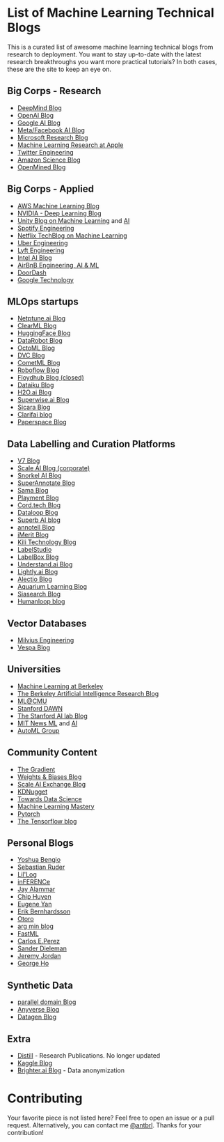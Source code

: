 # List of Machine Learning Technical Blogs

This is a curated list of awesome machine learning technical blogs from research to deployment.
You want to stay up-to-date with the latest research breakthroughs
you want more practical tutorials? In both cases, these are the site to keep an eye on.


## Big Corps - Research

- [DeepMind Blog](https://deepmind.com/blog)
- [OpenAI Blog](https://openai.com/blog/tags/research/)
- [Google AI Blog](https://ai.googleblog.com/)
- [Meta/Facebook AI Blog](https://ai.facebook.com/blog/)
- [Microsoft Research Blog](https://www.microsoft.com/en-us/research/blog/)
- [Machine Learning Research at Apple](https://machinelearning.apple.com/research?type=article)
- [Twitter Engineering](https://blog.twitter.com/engineering/en_us/topics/insights)
- [Amazon Science Blog](https://www.amazon.science/blog?f0=0000016e-2fb1-d205-a5ef-afb9d52c0000&f0=0000016e-2ff0-da81-a5ef-3ff057f10000&f0=0000016e-2ff1-d205-a5ef-aff9651e0000)
- [OpenMined Blog](https://blog.openmined.org/)


## Big Corps - Applied

- [AWS Machine Learning Blog](https://aws.amazon.com/blogs/machine-learning/)
- [NVIDIA - Deep Learning Blog](https://blogs.nvidia.com/blog/category/deep-learning/)
- [Unity Blog on Machine Learning](https://blog.unity.com/topic/machine-learning) and [AI](https://blog.unity.com/topic/ai)
- [Spotify Engineering](https://engineering.atspotify.com/)
- [Netflix TechBlog on Machine Learning](https://netflixtechblog.com/)
- [Uber Engineering](https://eng.uber.com/category/articles/ai/)
- [Lyft Engineering](https://eng.lyft.com/)
- [Intel AI Blog](https://community.intel.com/t5/Blogs/Tech-Innovation/Artificial-Intelligence-AI/bg-p/blog-ai)
- [AirBnB Engineering, AI & ML](https://medium.com/airbnb-engineering/ai/home)
- [DoorDash](https://doordash.engineering/category/data-science-and-machine-learning/)
- [Google Technology](https://blog.google/technology/ai/)


## MLOps startups

- [Netptune.ai Blog](https://neptune.ai/blog)
- [ClearML Blog](https://clear.ml/blog/)
- [HuggingFace Blog](https://huggingface.co/blog)
- [DataRobot Blog](https://www.datarobot.com/blog/)
- [OctoML Blog](https://octoml.ai/blog/)
- [DVC Blog](https://dvc.org/blog)
- [CometML Blog](https://www.comet.ml/site/blog/)
- [Roboflow Blog](https://blog.roboflow.com/)
- [Floydhub Blog (closed)](https://blog.floydhub.com/)
- [Dataiku Blog](https://blog.dataiku.com/)
- [H2O.ai Blog](https://www.h2o.ai/blog/)
- [Superwise.ai Blog](https://www.superwise.ai/resources/blog)
- [Sicara Blog](https://www.sicara.fr/blog)
- [Clarifai blog](https://www.clarifai.com/blog)
- [Paperspace Blog](https://blog.paperspace.com/)


## Data Labelling and Curation Platforms

- [V7 Blog](https://www.v7labs.com/blog)
- [Scale AI Blog (corporate)](https://scale.com/blog)
- [Snorkel AI Blog](https://snorkel.ai/resources/blog/)
- [SuperAnnotate Blog](https://blog.superannotate.com/)
- [Sama Blog](https://www.sama.com/blog)
- [Playment Blog](https://www.playment.io/blog)
- [Cord.tech Blog](https://cord.tech/blog)
- [Dataloop Blog](https://dataloop.ai/blog/)
- [Superb AI blog](https://www.superb-ai.com/blog)
- [annotell Blog](https://www.annotell.com/articles)
- [iMerit Blog](https://imerit.net/blog/)
- [Kili Technology Blog](https://kili-technology.com/blog/)
- [LabelStudio](https://labelstud.io/blog/)
- [LabelBox Blog](https://labelbox.com/blog/)
- [Understand.ai Blog](https://understand.ai/)
- [Lightly.ai Blog](https://www.lightly.ai/blog)
- [Alectio Blog](http://alectio.com/blog/)
- [Aquarium Learning Blog](https://medium.com/aquarium-learning)
- [Siasearch Blog](https://www.siasearch.io/)
- [Humanloop blog](https://humanloop.com/blog)


## Vector Databases
- [Milvius Engineering](https://milvus.io/blog?#engineering)
- [Vespa Blog](https://blog.vespa.ai/)


## Universities

- [Machine Learning at Berkeley](https://ml.berkeley.edu/blog/)
- [The Berkeley Artificial Intelligence Research Blog](https://bair.berkeley.edu/blog/)
- [ML@CMU](https://blog.ml.cmu.edu/)
- [Stanford DAWN](https://dawn.cs.stanford.edu/blog/)
- [The Stanford AI lab Blog](https://ai.stanford.edu/blog/)
- [MIT News ML](https://news.mit.edu/topic/machine-learning) and [AI](https://news.mit.edu/topic/artificial-intelligence2)
- [AutoML Group](https://www.automl.org/automl-blog/)


## Community Content

- [The Gradient](https://thegradient.pub/)
- [Weights & Biases Blog](https://wandb.ai/fully-connected)
- [Scale AI Exchange Blog](https://exchange.scale.com/public/blogs)
- [KDNugget](https://www.kdnuggets.com/news/index.html)
- [Towards Data Science](https://towardsdatascience.com/)
- [Machine Learning Mastery](https://machinelearningmastery.com/blog/)
- [Pytorch](https://medium.com/pytorch)
- [The Tensorflow blog](https://blog.tensorflow.org/)


## Personal Blogs

- [Yoshua Bengio](https://yoshuabengio.org/)
- [Sebastian Ruder](https://ruder.io/)
- [Lil'Log](https://lilianweng.github.io/lil-log/)
- [inFERENCe](https://www.inference.vc/)
- [Jay Alammar](https://jalammar.github.io/)
- [Chip Huyen](https://huyenchip.com/)
- [Eugene Yan](https://eugeneyan.com/writing/)
- [Erik Bernhardsson](https://erikbern.com/)
- [Otoro](https://blog.otoro.net/)
- [arg min blog](http://www.argmin.net/)
- [FastML](http://fastml.com/)
- [Carlos E.Perez](https://intuitmachine.medium.com/)
- [Sander Dieleman](https://benanne.github.io/)
- [Jeremy Jordan](https://www.jeremyjordan.me/)
- [George Ho](https://www.georgeho.org/blog/)


## Synthetic Data

- [parallel domain Blog](https://paralleldomain.com/blog/)
- [Anyverse Blog](https://anyverse.ai/blog/)
- [Datagen Blog](https://www.datagen.tech/blog/)


## Extra

- [Distill](https://distill.pub/) - Research Publications. No longer updated
- [Kaggle Blog](https://medium.com/kaggle-blog)
- [Brighter.ai Blog](https://brighter.ai/resources-types/blog/) - Data anonymization


# Contributing

Your favorite piece is not listed here? Feel free to open an issue or a pull request.
Alternatively, you can contact me [@antbrl](https://twitter.com/antbrl).
Thanks for your contribution!



